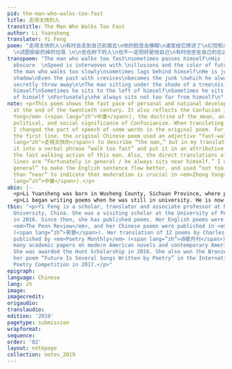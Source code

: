 ```yaml
---
pid: the-man-who-walks-too-fast
title: 走得太快的人
transtitle: The Man Who Walks Too Fast
author: Li Yuansheng
translator: Yi Feng
poem: "走得太快的人\n有时会走到自己前面去\n他的脸庞会模糊\n速度给它掺进了\n幻觉和未来的颜色\n\n同样，走得太慢的人 \n有时会掉到自己身后 \n他不过是自己的阴影\n有裂缝的过去\n甚至，是自己一直
  \n试图偷偷扔掉的垃圾 \n\n坐在树下的人\n也不一定刚好是他自己\n有时他坐在自己的左边  \n有时坐在自己的右边 \n幸好总的来说 \n他都坐在自己的附近\n"
transpoem: "The man who walks too fast\nsometimes passes himself\nHis face becomes
  obscure  \nSpeed is interwoven with \nillusions and the color of future\n\nSimilarly,
  the man who walks too slowly\nsometimes lags behind himself\nHe is just his own
  shadow\nEven the past with crevices\nbecomes the junk \nwhich he always wants to
  secretly throw away\n\nThe man sitting under the shade of a tree\nis not always
  himself\nSometimes he sits to the left of himself\nSometimes he sits to the right
  of himself \nFortunately\nhe always sits not too far from himself\n"
note: <p>This poem shows the fast pace of personal and national development in China
  at the end of the twentieth century. It also reflects the Confucian idea of <em>Zhong
  Yong</em> (<span lang="zh">中庸</span>), the doctrine of the mean, and shows the cultural,
  political, and social significance of Confucianism. When translating this poem,
  I changed the part of speech of some words in the original poem. For example, in
  the first line, the original Chinese poem used an adjective “fast-walking” (<span
  lang="zh">走得太快的</span>) to describe “the man,” but in my translation, I changed
  it into a verbal phrase “walk too fast” and put it in an attributive clause to describe
  the fast walking action of this man. Also, the direct translations of the last two
  lines are “Fortunately in general / he always sits near himself.” I omitted “in
  general” to make the English sentence flow better, and used “not too far from” rather
  than “near” to indicate that moderation is crucial in <em>Zhong Yong</em> (<span
  lang=”zh”>中庸</span>).</p>
abio: |-
  <p>Li Yuansheng was born in Wusheng County, Sichuan Province, where poetry is deeply rooted in the local culture and life. Li graduated from Chongqing University in 1983. After graduation, he worked as the general editor for the <em>Chongqing Daily</em>. In 2015, Li worked for the Chongqing Writers Association and became a professional poet and writer at the Chongqing Academy of Literature.</p>
  <p>Li began writing poems when he was still in university. He is now the vice chairman of the Chongqing Writers Association and a member of the poetry committee of the China Writers Association. He has published four poetry collections, all of them in Chinese. He has been awarded the People Literature Prize. In 2014, Li was awarded China’s most prestigious Lu Xun Literature Prize for his poetry collection <em>Endless Things</em>.</p>
tbio: "<p>Yi Feng is a scholar, translator and associate professor at Northeastern
  University, China. She was a visiting scholar at the University of Pennsylvania
  in 2016. Since then, she has published poems. Her English poems were published in
  <em>The Penn Review</em>, and her Chinese poems were published in <em>Lotus</em>
  (<span lang=”zh”>芙蓉</span>). Her translation of 12 poems by Charles Bernstein was
  published by <em>Poetry Monthly</em> (<span lang=”zh”>诗歌月刊</span>). She published
  many academic papers on modern American novels and contemporary American poetry.
  She was awarded the Hunt Scholarship in 2016. She also won the Bronze Prize with
  her poem “Future Is Several Songs Written by Poetry” in the International Chinese
  Poetry Competition in 2017.</p>"
epigraph: 
language: Chinese
lang: zh
image: 
imagecredit: 
origaudio: 
translaudio: 
edition: '2019'
pagetype: submission
wrapformat: 
sequence: 
order: '02'
layout: notepage
collection: notes_2019
---
```


